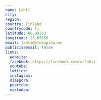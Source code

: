 ```yaml
---
name: Lahti
city:
region:
country: Finland
countrycode: fi
latitude: 60.98333
longitude: 25.65556
email: lahti@elokapina.me
publiciseemail: false
links:
  website:
  facebook: https://facebook.com/xrlahti
  youtube:
  twitter:
  instagram:
  diaspora:
  peertube:
  mastodon:
---
```

